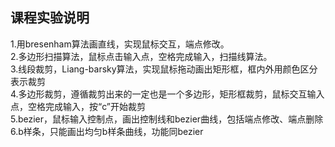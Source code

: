 ## 课程实验说明  
1.用bresenham算法画直线，实现鼠标交互，端点修改。  
2.多边形扫描算法，鼠标点击输入点，空格完成输入，扫描线算法。  
3.线段裁剪，Liang-barsky算法，实现鼠标拖动画出矩形框，框内外用颜色区分表示裁剪  
4.多边形裁剪，遵循裁剪出来的一定也是一个多边形，矩形框裁剪，鼠标交互输入点，空格完成输入，按“c”开始裁剪  
5.bezier，鼠标输入控制点，画出控制线和bezier曲线，包括端点修改、端点删除  
6.b样条，只能画出均匀b样条曲线，功能同bezier  
